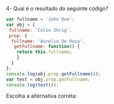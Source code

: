 4- Qual é o resultado do seguinte código?
```js
var fullname = 'John Doe';
var obj = {
 fullname: 'Colin Ihrig',
 prop: {
  fullname: 'Aurelio De Rosa',
   getFullname: function() {
    return this.fullname;
    }
  }
};
console.log(obj.prop.getFullname());
var test = obj.prop.getFullname;
console.log(test());
```
Escolha a alternativa correta:
